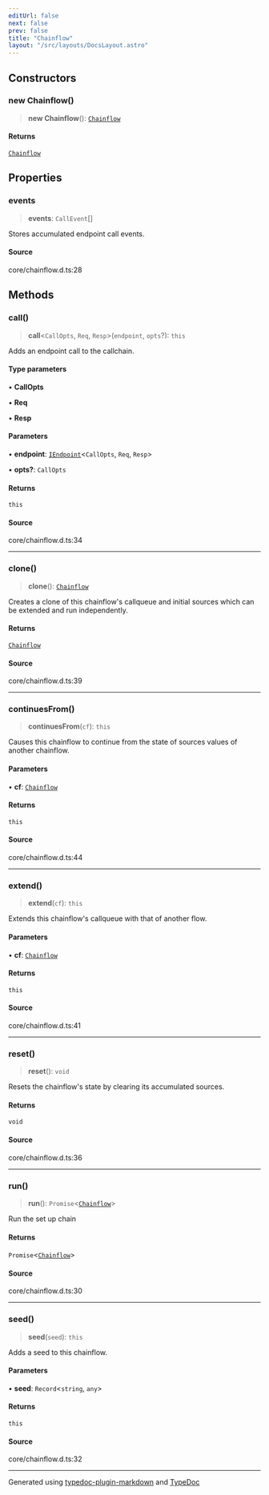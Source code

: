 ```yaml
---
editUrl: false
next: false
prev: false
title: "Chainflow"
layout: "/src/layouts/DocsLayout.astro"
---
```


## Constructors

### new Chainflow()

> **new Chainflow**(): [`Chainflow`](/api/classes/chainflow/)

#### Returns

[`Chainflow`](/api/classes/chainflow/)

## Properties

### events

> **events**: `CallEvent`[]

Stores accumulated endpoint call events.

#### Source

core/chainflow.d.ts:28

## Methods

### call()

> **call**\<`CallOpts`, `Req`, `Resp`\>(`endpoint`, `opts`?): `this`

Adds an endpoint call to the callchain.

#### Type parameters

• **CallOpts**

• **Req**

• **Resp**

#### Parameters

• **endpoint**: [`IEndpoint`](/api/interfaces/iendpoint/)\<`CallOpts`, `Req`, `Resp`\>

• **opts?**: `CallOpts`

#### Returns

`this`

#### Source

core/chainflow.d.ts:34

***

### clone()

> **clone**(): [`Chainflow`](/api/classes/chainflow/)

Creates a clone of this chainflow's callqueue and initial sources
 which can be extended and run independently.

#### Returns

[`Chainflow`](/api/classes/chainflow/)

#### Source

core/chainflow.d.ts:39

***

### continuesFrom()

> **continuesFrom**(`cf`): `this`

Causes this chainflow to continue from the state of
sources values of another chainflow.

#### Parameters

• **cf**: [`Chainflow`](/api/classes/chainflow/)

#### Returns

`this`

#### Source

core/chainflow.d.ts:44

***

### extend()

> **extend**(`cf`): `this`

Extends this chainflow's callqueue with that of another flow.

#### Parameters

• **cf**: [`Chainflow`](/api/classes/chainflow/)

#### Returns

`this`

#### Source

core/chainflow.d.ts:41

***

### reset()

> **reset**(): `void`

Resets the chainflow's state by clearing its accumulated sources.

#### Returns

`void`

#### Source

core/chainflow.d.ts:36

***

### run()

> **run**(): `Promise`\<[`Chainflow`](/api/classes/chainflow/)\>

Run the set up chain

#### Returns

`Promise`\<[`Chainflow`](/api/classes/chainflow/)\>

#### Source

core/chainflow.d.ts:30

***

### seed()

> **seed**(`seed`): `this`

Adds a seed to this chainflow.

#### Parameters

• **seed**: `Record`\<`string`, `any`\>

#### Returns

`this`

#### Source

core/chainflow.d.ts:32

***

Generated using [typedoc-plugin-markdown](https://www.npmjs.com/package/typedoc-plugin-markdown) and [TypeDoc](https://typedoc.org/)
